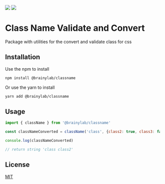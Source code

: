 <img src="https://img.shields.io/npm/v/@brainylab/classname"/>
<img src="https://github.com/brainylab/classname/actions/workflows/npm-publish.yml/badge.svg"/>


# Class Name Validate and Convert
Package with utilities for the convert and validate class for css

## Installation

Use the npm to install
```bash
npm install @brainylab/classname
```

Or use the yarn to install

```bash
yarn add @brainylab/classname
```

## Usage

```javascript
import { className } from '@brainylab/classname'

const classNameConverted = className('class', {class2: true, class3: false})

console.log(classNameConverted)

// return string 'class class2'
```

## License
[MIT](https://choosealicense.com/licenses/mit/)